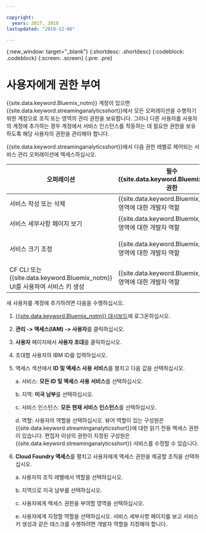 ```yaml
---

copyright:
  years: 2017, 2018
lastupdated: "2018-12-06"

---
```


<!-- Attribute definitions -->
{:new_window: target="_blank"}
{:shortdesc: .shortdesc}
{:codeblock: .codeblock}
{:screen: .screen}
{:pre: .pre}

# 사용자에게 권한 부여

{{site.data.keyword.Bluemix_notm}} 계정이 있으면 {{site.data.keyword.streaminganalyticsshort}}에서 모든 오퍼레이션을 수행하기 위한 계정으로 조직 또는 영역의 관리 권한을 보유합니다. 그러나 다른 사용자를 사용자의 계정에 추가하는 경우 계정에서 서비스 인스턴스를 작동하는 데 필요한 권한을 보유하도록 해당 사용자의 권한을 관리해야 합니다.

{{site.data.keyword.streaminganalyticsshort}}에서 다음 권한 레벨로 제어되는 서비스 관리 오퍼레이션에 액세스하십시오.

|오퍼레이션 |필수 {{site.data.keyword.Bluemix_notm}} 권한 |필수 IAM 권한 |
|-----------|------------------------------|--------------------------|
|서비스 작성 또는 삭제 |{{site.data.keyword.Bluemix_notm}} 영역에 대한 개발자 역할 |없음 |
|서비스 세부사항 페이지 보기 |{{site.data.keyword.Bluemix_notm}} 영역에 대한 개발자 역할 |뷰어 이상 |
|서비스 크기 조정   |{{site.data.keyword.Bluemix_notm}} 영역에 대한 개발자 역할 |편집자 이상 |
|CF CLI 또는 {{site.data.keyword.Bluemix_notm}} UI를 사용하여 서비스 키 생성 |{{site.data.keyword.Bluemix_notm}} 영역에 대한 개발자 역할 |없음 |

새 사용자를 계정에 추가하려면 다음을 수행하십시오.

1.	[{{site.data.keyword.Bluemix_notm}} 대시보드](https://{DomainName})에 로그온하십시오.

2.	**관리 -> 액세스(IAM) -> 사용자**를 클릭하십시오.

3.	**사용자** 페이지에서 **사용자 초대**를 클릭하십시오.

4.	초대할 사용자의 IBM ID를 입력하십시오.

5.	액세스 섹션에서 **ID 및 액세스 사용 서비스**를 펼치고 다음 값을 선택하십시오.

	a.	서비스: **모든 ID 및 액세스 사용 서비스**를 선택하십시오.

	b.	지역: **미국 남부**를 선택하십시오.

	c.	서비스 인스턴스: **모든 현재 서비스 인스턴스**를 선택하십시오.

	d.	역할: 사용자의 역할을 선택하십시오. 뷰어 역할이 있는 구성원은 {{site.data.keyword.streaminganalyticsshort}}에 대한 읽기 전용 액세스 권한이 있습니다. 편집자 이상의 권한이 지정된 구성원은 {{site.data.keyword.streaminganalyticsshort}} 서비스를 수정할 수 있습니다.

6.	**Cloud Foundry 액세스**를 펼치고 사용자에게 액세스 권한을 제공할 조직을 선택하십시오.

	a. 사용자의 조직 레벨에서 역할을 선택하십시오.

	b.	지역으로 미국 남부를 선택하십시오.

	c.	사용자에게 액세스 권한을 부여할 영역을 선택하십시오.

	e.	사용자에게 지정할 역할을 선택하십시오. 서비스 세부사항 페이지를 보고 서비스 키 생성과 같은 태스크를 수행하려면 개발자 역할을 지정해야 합니다. 
